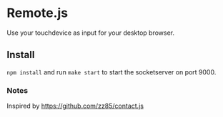 # Remote.js

Use your touchdevice as input for your desktop browser.

## Install

`npm install` and run `make start` to start the socketserver on port 9000.

### Notes

Inspired by https://github.com/zz85/contact.js